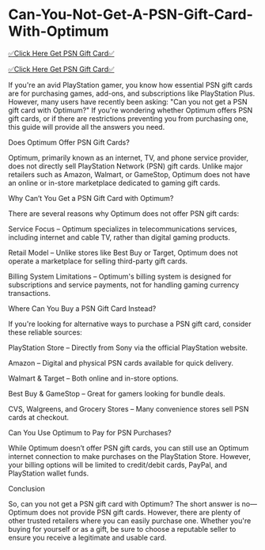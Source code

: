 # Can-You-Not-Get-A-PSN-Gift-Card-With-Optimum

[✅Click Here Get PSN Gift Card✅](https://freebest.site/ppp/)

[✅Click Here Get PSN Gift Card✅](https://freebest.site/ppp/)

If you're an avid PlayStation gamer, you know how essential PSN gift cards are for purchasing games, add-ons, and subscriptions like PlayStation Plus. However, many users have recently been asking: "Can you not get a PSN gift card with Optimum?" If you're wondering whether Optimum offers PSN gift cards, or if there are restrictions preventing you from purchasing one, this guide will provide all the answers you need.

Does Optimum Offer PSN Gift Cards?

Optimum, primarily known as an internet, TV, and phone service provider, does not directly sell PlayStation Network (PSN) gift cards. Unlike major retailers such as Amazon, Walmart, or GameStop, Optimum does not have an online or in-store marketplace dedicated to gaming gift cards.

Why Can’t You Get a PSN Gift Card with Optimum?

There are several reasons why Optimum does not offer PSN gift cards:

Service Focus – Optimum specializes in telecommunications services, including internet and cable TV, rather than digital gaming products.

Retail Model – Unlike stores like Best Buy or Target, Optimum does not operate a marketplace for selling third-party gift cards.

Billing System Limitations – Optimum's billing system is designed for subscriptions and service payments, not for handling gaming currency transactions.

Where Can You Buy a PSN Gift Card Instead?

If you're looking for alternative ways to purchase a PSN gift card, consider these reliable sources:

PlayStation Store – Directly from Sony via the official PlayStation website.

Amazon – Digital and physical PSN cards available for quick delivery.

Walmart & Target – Both online and in-store options.

Best Buy & GameStop – Great for gamers looking for bundle deals.

CVS, Walgreens, and Grocery Stores – Many convenience stores sell PSN cards at checkout.

Can You Use Optimum to Pay for PSN Purchases?

While Optimum doesn’t offer PSN gift cards, you can still use an Optimum internet connection to make purchases on the PlayStation Store. However, your billing options will be limited to credit/debit cards, PayPal, and PlayStation wallet funds.

Conclusion

So, can you not get a PSN gift card with Optimum? The short answer is no—Optimum does not provide PSN gift cards. However, there are plenty of other trusted retailers where you can easily purchase one. Whether you're buying for yourself or as a gift, be sure to choose a reputable seller to ensure you receive a legitimate and usable card.

